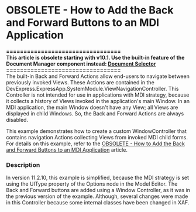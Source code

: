 # OBSOLETE - How to Add the Back and Forward Buttons to an MDI Application


<p><strong>=================================</strong><br /><strong>This article is obsolete starting with v10.1. Use the built-in feature of the Document Manager component instead: <a href="https://documentation.devexpress.com/#windowsforms/CustomDocument11362">Document Selector</a> </strong><br /><strong>=================================</strong><br />The built-in Back and Forward Actions allow end-users to navigate between previously invoked Views. These Actions are contained in the DevExpress.ExpressApp.SystemModule.ViewNavigationController. This Controller is not intended for use in applications with MDI strategy, because it collects a history of Views invoked in the application's main Window. In an MDI application, the main Window doesn't have any View; all Views are displayed in child Windows. So, the Back and Forward Actions are always disabled.</p>
<p>This example demonstrates how to create a custom WindowController that contains navigation Actions collecting Views from invoked MDI child forms. For details on this example, refer to the <a href="https://www.devexpress.com/Support/Center/p/K18067">OBSOLETE - How to Add the Back and Forward Buttons to an MDI Application</a> article.</p>


<h3>Description</h3>

<p>In version 11.2.10, this example is simplified, because the MDI strategy is set using the UIType property of the Options node in the Model Editor. The Back and Forward buttons are added using a Window Controller, as it was in the previous version of the example. Although, several changes were made in this Controller because some internal classes have been changed in XAF.</p>

<br/>


